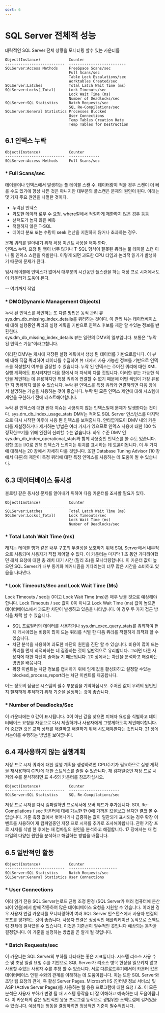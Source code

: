 ```yaml
---
sort: 6
---
```


# SQL Server 전체적 성능
대략적인 SQL Server 전체 상황을 모니터링 할수 있는 카운터들

```
Object(Instance)             Counter
---------------------------  --------------------------
SQLServer:Access Methods     FreeSpace Scans/sec
                             Full Scans/sec
                             Table Lock Escalations/sec
                             Worktables Created/sec
SQLServer:Latches            Total Latch Wait Time (ms)
SQLServer:Locks(_Total)      Lock Timeouts/sec
                             Lock Wait Time (ms)
                             Number of Deadlocks/sec
SQLServer:SQL Statistics     Batch Requests/sec
                             SQL Re-Compilations/sec
SQLServer:General Statistics Processes Blocked
                             User Connections
                             Temp Tables Creation Rate
                             Temp Tables for Destruction                            
```

## 6.1 인덱스 누락
```
Object(Instance)             Counter       
---------------------------  --------------
SQLServer:Access Methods     Full Scans/sec
```

### * Full Scans/sec
테이블이나 인덱스에서 발생하는 풀 테이블 스캔 수. 데이터량이 적을 경우 스캔이 더 빠를 수도 있기에 항상 나쁜 것은 아니지만 대부분의 풀스캔은 
문제의 원인이 된다. 아래는 몇 가지 주요 원인을 나열한 것이다.

  * 누락된 인덱스
  * 과도한 데이터 로우 수 요청. where절에서 적절하게 제한하지 않은 경우 등등
  * 선택도가 높지 않은 예측
  * 적절하지 않은 T-SQL
  * 데이터 분포 또는 수량이 seek 연산을 지원하지 않거나 초과하는 경우.

문제 쿼리를 알아내기 위해 확장 이벤트 사용을 해야 한다.  
인덱스 누락, 요청 된 행이 너무 많거나 T-SQL 형식이 잘못된 쿼리는 풀 테이블 스캔 이나 풀 인덱스 스캔을 유발한다. 이렇게 되면 과도한 CPU 타임과 논리적 읽기가 발생하기 때문에 문제가 된다.  

임시 테이블에 인덱스가 없어서 대부분의 시간동안 풀스캔을 하는 저장 프로 시저에서도 이 카운터가 도움이 된다.

-- 여기까지 작업

### * DMO(Dynamic Management Objects)
누락 된 인덱스를 확인하는 또 다른 방법은 동적 관리 뷰 sys.dm_db_missing_index_details를 쿼리하는 것이다.
이 관리 뷰는 데이터베이스에 대해 실행중인 쿼리의 실행 계획을 기반으로 인덱스 후보를 제안 할 수있는 정보를 반환한다.  
sys.dm_db_missing_index_details 뷰는 일련의 DMV의 일부입니다.  보통은 "누락 된 인덱스 기능"이라고합니다.

 이러한 DMV는 캐시에 저장된 실행 계획에서 생성 된 데이터를 기반으로합니다. 이 뷰에 대해 직접 쿼리하여 데이터를 수집하여 뷰 내에서 사용 가능한 정보를 기반으로 인덱스를 작성할지 여부를 결정할 수 있습니다. 누락 된 인덱스는 주어진 쿼리에 대한 XML 실행 계획에도 표시되지만 다음 장에서 더 자세히 다룰 것입니다. 이러한 뷰는 가능한 색인을 제안하는 데 유용하지만 특정 쿼리에 연결할 수 없기 때문에 어떤 색인이 가장 유용한 지 명확하지 않을 수 있습니다. 누락 된 인덱스를 특정 쿼리와 연결하려면 다음 장에서 설명하는 기술을 사용하는 것이 좋습니다. 누락 된 모든 인덱스 제안에 대해 시스템에 제안을 구현하기 전에 테스트해야합니다.

누락 된 인덱스에 대한 반대 이슈는 사용되지 않는 인덱스일때 문제가 발생한다는 것이다. sys.dm_db_index_usage_stats DMV는 적어도 SQL Server 인스턴스를 마지막으로 다시 시작한 이후에 사용 된 인덱스를 보여줍니다. 안타깝게도이 DMV 내의 카운터를 재설정하거나 제거하는 방법은 여러 가지가 있으므로 인덱스 사용에 대한 100 % 정확한보기를 위해 완전히 신뢰할 수는 없습니다. 하위 수준 DMV 인 sys.dm_db_index_operational_stats와 함께 사용중인 인덱스를 볼 수도 있습니다.
경합 또는 I/O로 인해 인덱스가 느려지는 위치를 표시하는 데 도움이됩니다. 이 두 가지에 대해서는 20 장에서 자세히 다룰 것입니다. 또한 Database Tuning Advisor (10 장에서 다룬)의 제안이 특정 쿼리에 대한 특정 인덱스를 사용하는 데 도움이 될 수 있습니다.


## 6.3 데이터베이스 동시성
블로킹 같은 동시성 문제를 알아내기 위하여 다음 카운터를 조사할 필요가 있다.
```
Object(Instance)             Counter
---------------------------  --------------------------
SQLServer:Latches            Total Latch Wait Time (ms)
SQLServer:Locks(_Total)      Lock Timeouts/sec
                             Lock Wait Time (ms)
                             Number of Deadlocks/sec
```
### * Total Latch Wait Time (ms)
래치는 테이블 행과 같은 내부 구조의 무결성을 보호하기 위해 SQL Server에서 내부적으로 사용되며 사용자가 직접 제어할 수 없다. 이 카운터는 마지막 1 초 동안 기다려야했던 래치 요청에 대한 총 래치 대기 시간 (밀리 초)을 모니터링합니다. 이 카운터 값이 높으면 SQL Server가 내부 동기화 메커니즘을 기다리는데 너무 많은 시간을 소비하고 있음을 나타낸다.


### * Lock Timeouts/Sec and Lock Wait Time (Ms)
Lock Timeouts / sec는 0이고 Lock Wait Time (ms)은 매우 낮을 것으로 예상해야합니다. Lock Timeouts / sec 값이 0이 아니고 Lock Wait Time (ms) 값이 높으면 데이터베이스에서 과도한 차단이 발생하고 있음을 나타냅니다. 이 경우 두 가지 접근 방식을 채택 할 수 있습니다.

  - SQL 프로필러의 데이터를 사용하거나 sys.dm_exec_query_stats를 쿼리하여 현재 캐시에있는 비용이 많이 드는 쿼리를 식별 한 다음 쿼리를 적절하게 최적화 할 수 있습니다.
  - 차단 분석을 사용하여 과도한 차단의 원인을 진단 할 수 있습니다. 비용이 많이 드는 쿼리를 먼저 최적화하는 데 집중하는 것이 일반적으로 유리합니다. 그러면 다른 사용자에 대한 차단이 줄어들 기 때문입니다. 20 장에서는 차단을 분석하고 해결하는 방법을 배웁니다.
  - 확장 이벤트는 차단 정보를 캡처하기 위해 임계 값을 활성화하고 설정할 수있는 blocked_process_report라는 차단 이벤트를 제공합니다.

어느 정도의 잠금은 시스템의 필수 부분임을 기억하십시오. 주어진 값이 우려의 원인인지 철저하게 추적하기 위해 기준을 설정하는 것이 좋습니다.


### * Number of Deadlocks/Sec
이 카운터에는 0 값이 표시됩니다. 0이 아닌 값을 찾으면 피해자 요청을 식별하고 데이터베이스 요청을 자동으로 다시 제출하거나 사용자에게 그렇게하도록 제안해야합니다. 더 중요한 것은 교착 상태를 해결하고 해결하기 위해 시도해야한다는 것입니다. 21 장에서는이를 수행하는 방법을 보여줍니다.





## 6.4 재사용하지 않는 실행계획
저장 프로 시저 쿼리에 대한 실행 계획을 생성하려면 CPU주기가 필요하므로 실행 계획을 재사용하여 CPU에 대한 스트레스를 줄일 수 있습니다. 재 컴파일중인 저장 프로 시저의 수를 분석하려면 표 4-6의 카운터를 참조하십시오. 


```
Object(Instance)             Counter
---------------------------  -----------------------
SQLServer:SQL Statistics     SQL Re-Compilations/sec
```
저장 프로 시저를 다시 컴파일하면 프로세서에 오버 헤드가 추가됩니다. SOL Re-Compilations / sec 카운터에 대해 가능한 한 0에 가까운 값을보고 싶지만 결코 볼 수 없습니다. 기준 측정 값에서 벗어나거나 급증하는 값이 일관되게 표시되는 경우 확장 이벤트를 사용하여 재 컴파일중인 저장 프로 시저를 추가로 조사해야합니다. 관련 저장 프로 시저를 식별 한 후에는
재 컴파일의 원인을 분석하고 해결합니다. 17 장에서는 재 컴파일의 다양한 원인을 분석하고 해결하는 방법을 배웁니다.

## 6.5 일반적인 활동
```
Object(Instance)             Counter
---------------------------  ----------------------
SQLServer:SQL Statistics     Batch Requests/sec
SQLServer:General Statistics User Connections
```

### * User Connections
여러 읽기 전용 SQL Server는로드 균형 조정 환경 (SQL Server가 여러 컴퓨터에 분산되어 있음)에서 함께 작동하여 많은 데이터베이스 요청을 지원할 수 있습니다. 이러한 경우 사용자 연결 카운터를 모니터링하여 여러 SQL Server 인스턴스에서 사용자 연결의 분포를 평가하는 것이 좋습니다. 사용자 연결은 정상적인 애플리케이션 동작으로 스펙트럼 전체에 걸쳐있을 수 있습니다. 이것은 기준선이 필수적인 곳입니다
예상되는 동작을 결정합니다. 이 기준을 설정하는 방법을 곧 알게 될 것입니다.

### * Batch Requests/sec
이 카운터는 SQL Server의 부하를 나타내는 좋은 지표입니다. 시스템 리소스 사용 수준 및 초당 일괄 요청 수를 기반으로 SQL Server가 리소스 병목 현상을 일으키지 않고 사용할 수있는 사용자 수를 추정 할 수 있습니다. 서로 다른로드주기에서이 카운터 값은 데이터베이스 연결 수와의 관계를 이해하는 데 도움이됩니다. 이는 또한 SQL Server와 초당 웹 요청의 관계, 즉 활성
Server Pages. Microsoft IIS (인터넷 정보 서비스) 및 ASP (Active Server Pages)를 사용하는 웹 응용 프로그램에 대한 요청 / 초. 이 모든 분석은 사용자 부하가 변경 될 때 시스템 동작을 더 잘 이해하고 예측하는 데 도움이됩니다.
이 카운터의 값은 일반적인 응용 프로그램 동작으로 광범위한 스펙트럼에 걸쳐있을 수 있습니다. 예상되는 행동을 결정하려면 정상적인 기준이 필수적입니다.
      